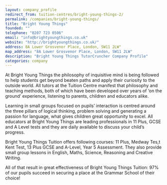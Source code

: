 ```yaml
---
layout: company_profile
redirect_from: tuition-centres/bright-young-things-2/
permalink: /companies/bright-young-things/
title: "Bright Young Things"
founded: ""
telephone: "0207 723 0506"
email: "info@brightyoungthings.co.uk"
website: "http://brightyoungthings.co.uk/"
address: 8A Lower Grosvenor Place, London, SW11 2LW"
map_address: "8A Lower Grosvenor Place, London, SW11 2LW"
description: "Bright Young Things TutorCruncher Company Profile"
categories: company
---
```

At Bright Young Things the philosophy of inquisitive mind is being followed to help students get beyond beaten paths and apply their curiosity to the outside world. All tutors at the Tuition Centre manifest that philosophy and teaching methods, both of which have been developed over years of ‘on the ground’ experience, listening to parents, children and educators alike.

Learning in small groups focused on pupils’ interaction is centred around the three pillars of logical thinking, problem solving and generating a passion for language, what gives children great opportunity to excel. All educators at Bright Young Things are leading professionals in 11 Plus, GCSE and A Level tests and they are daily available to discuss your child’s progress. 

Bright Young Things Tuition offers following courses: 11 Plus, Medway Tes,t Kent Test, 13 Plus GCSE and A-Level, Year 5 Assessment. They also provide small group lessons in English, Maths, Science, Reasoning and Creative Writing.

All of that result in great effectiveness of Bright Young Things Tuition: 97% of our pupils succeed in securing a place at the Grammar School of their choice!